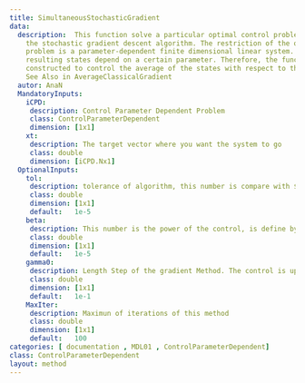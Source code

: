 ```yaml
---
title: SimultaneousStochasticGradient
data: 
  description:  This function solve a particular optimal control problem using
    the stochastic gradient descent algorithm. The restriction of the optimization 
    problem is a parameter-dependent finite dimensional linear system. Then, the 
    resulting states depend on a certain parameter. Therefore, the functional is
    constructed to control the average of the states with respect to this parameter.
    See Also in AverageClassicalGradient
  autor: AnaN
  MandatoryInputs:   
    iCPD: 
     description: Control Parameter Dependent Problem 
     class: ControlParameterDependent
     dimension: [1x1]
    xt: 
     description: The target vector where you want the system to go
     class: double
     dimension: [iCPD.Nx1]
  OptionalInputs:
    tol:
     description: tolerance of algorithm, this number is compare with $J(k)-J(k-1)$
     class: double
     dimension: [1x1]
     default:   1e-5
    beta:
     description: This number is the power of the control, is define by follow expresion $$J = \min_{u \in L^2(0,T)} \frac{1}{2} \left[ \frac{1}{|\mathcal{K}|} \sum_{\nu \in \mathcal{K}} x \left( T, \nu \right) - \bar{x} \right]^2  + \frac{\beta}{2} \int_0^T u^2 \mathrm{d}t, \quad \beta \in \mathbb{R}^+ $$ 
     class: double
     dimension: [1x1]
     default:   1e-5
    gamma0:
     description: Length Step of the gradient Method. The control is update as follow $$u_{k+1} = u_{k} + \gamma \nabla u_{k}$$. In Stochastic method $\gamma_{k} = \gamma_0 * \frac{1}/{\sqrt{k}}$
     class: double
     dimension: [1x1]
     default:   1e-1
    MaxIter:
     description: Maximun of iterations of this method
     class: double
     dimension: [1x1]
     default:   100
categories: [ documentation , MDL01 , ControlParameterDependent]
class: ControlParameterDependent
layout: method
---
```

